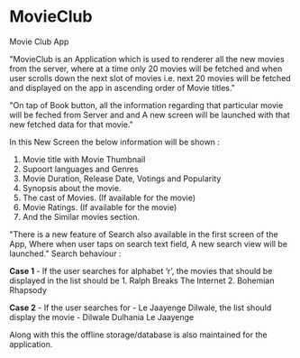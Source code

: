 # MovieClub
Movie Club App

"MovieClub is an Application which is used to renderer all the new movies from the server, where at a time only 20 movies will be fetched and when user scrolls down the next slot of movies i.e. next 20 movies will be fetched and displayed on the app in ascending order of Movie titles."

"On tap of Book button, all the information regarding that particular movie will be feched from Server and and A new screen will be launched with that new fetched data for that movie."

In this New Screen the below information will be shown :
 1. Movie title with Movie Thumbnail
 2. Supoort languages and Genres 
 3. Movie Duration, Release Date, Votings and Popularity
 4. Synopsis about the movie.
 5. The cast of Movies. (If available for the movie)
 6. Movie Ratings. (If available for the movie)
 7. And the Similar movies section.


"There is a new feature of Search also available in the first screen of the App, Where when user taps on search text field, A new search view will be launched."
 Search behaviour :
 
   **Case 1** - If the user searches for alphabet ‘r’, the movies that should be displayed in the list should be
     1. Ralph Breaks The Internet
     2. Bohemian Rhapsody
     
   **Case 2** - If the user searches for - Le Jaayenge Dilwale, the list should display the movie - Dilwale Dulhania Le Jaayenge


Along with this the offline storage/database is also maintained for the application.
